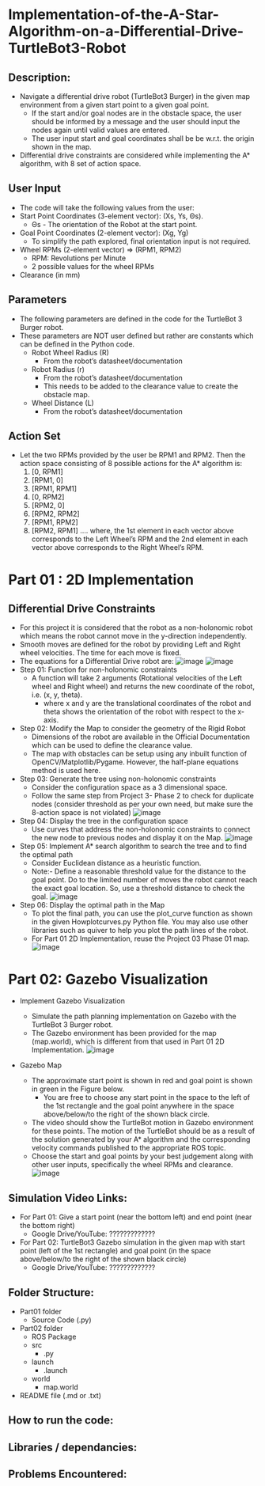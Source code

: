 # Implementation-of-the-A-Star-Algorithm-on-a-Differential-Drive-TurtleBot3-Robot
## Description:
+ Navigate a differential drive robot (TurtleBot3 Burger) in the given map environment from a given start point to a given goal point.
  * If the start and/or goal nodes are in the obstacle space, the user should be informed by a
message and the user should input the nodes again until valid values are entered.
  * The user input start and goal coordinates shall be be w.r.t. the origin shown in the map.
+ Differential drive constraints are considered while implementing the A* algorithm, with 8 set of action
space.

## User Input
+ The code will take the following values from the user:
+ Start Point Coordinates (3-element vector): (Xs, Ys, Θs).
  * Θs - The orientation of the Robot at the start point.
+ Goal Point Coordinates (2-element vector): (Xg, Yg)
  * To simplify the path explored, final orientation input is not required.
+ Wheel RPMs (2-element vector) => (RPM1, RPM2)
  * RPM: Revolutions per Minute
  * 2 possible values for the wheel RPMs
+ Clearance (in mm)

## Parameters
+ The following parameters are defined in the code for the TurtleBot 3 Burger robot.
+ These parameters are NOT user defined but rather are constants which can be defined in
the Python code.
	* Robot Wheel Radius (R)
		* From the robot’s datasheet/documentation
	* Robot Radius (r)
		* From the robot’s datasheet/documentation
		* This needs to be added to the clearance value to create the obstacle map.
	* Wheel Distance (L)
		* From the robot’s datasheet/documentation
    
## Action Set
+ Let the two RPMs provided by the user be RPM1 and RPM2. Then the action space consisting
of 8 possible actions for the A* algorithm is:
    1. [0, RPM1]
    2. [RPM1, 0]
    3. [RPM1, RPM1]
    4. [0, RPM2]
    5. [RPM2, 0]
    6. [RPM2, RPM2]
    7. [RPM1, RPM2]
    8. [RPM2, RPM1]
    .... where, the 1st element in each vector above corresponds to the Left Wheel’s RPM and 
    the 2nd element in each vector above corresponds to the Right Wheel’s RPM.
    
# Part 01 : 2D Implementation
## Differential Drive Constraints
+ For this project it is considered that the robot as a non-holonomic robot which means the robot
cannot move in the y-direction independently.
+ Smooth moves are defined for the robot by providing Left and Right wheel
velocities. The time for each move is fixed.
+ The equations for a Differential Drive robot are:
![image](https://user-images.githubusercontent.com/112987383/229331139-c130a5fc-775d-45eb-9882-bb282cae2b92.png)
![image](https://user-images.githubusercontent.com/112987383/229331171-e66343ea-a8bc-4fb7-b3c1-c62b59c07d5c.png)
+ Step 01: Function for non-holonomic constraints
  * A function will take 2 arguments (Rotational velocities of the Left wheel and Right wheel)
and returns the new coordinate of the robot, i.e. (x, y, theta).
    * where x and y are the translational coordinates of the robot and theta shows the orientation of
the robot with respect to the x-axis.
+ Step 02: Modify the Map to consider the geometry of the Rigid Robot
  * Dimensions of the robot are available in the Official Documentation which can be used to define the
clearance value.
  * The map with obstacles can be setup using any inbuilt function of OpenCV/Matplotlib/Pygame.
However, the half-plane equations method is used here.
+ Step 03: Generate the tree using non-holonomic constraints
  * Consider the configuration space as a 3 dimensional space.
  * Follow the same step from Project 3- Phase 2 to check for duplicate nodes (consider threshold
as per your own need, but make sure the 8-action space is not violated)
![image](https://user-images.githubusercontent.com/112987383/229331675-d7f99ad4-d921-4eb8-810e-656c6aa61d21.png)
+ Step 04: Display the tree in the configuration space
  * Use curves that address the non-holonomic constraints to connect the new node to previous
nodes and display it on the Map.
![image](https://user-images.githubusercontent.com/112987383/229331691-e219bf54-1129-436d-8630-9135dc77d4f4.png)
+ Step 05: Implement A* search algorithm to search the tree and to find the optimal path
  * Consider Euclidean distance as a heuristic function.
  * Note:- Define a reasonable threshold value for the distance to the goal point. Do to the limited
number of moves the robot cannot reach the exact goal location. So, use a threshold distance
to check the goal.
![image](https://user-images.githubusercontent.com/112987383/229331727-53bd9186-9d7c-4eb0-bbd3-f236749d1a7f.png)
+ Step 06: Display the optimal path in the Map
  * To plot the final path, you can use the plot_curve function as shown in the given
Howplotcurves.py Python file. You may also use other libraries such as quiver to help you plot
the path lines of the robot.
  * For Part 01 2D Implementation, reuse the Project 03 Phase 01 map.
![image](https://user-images.githubusercontent.com/112987383/229331746-d678e563-7af0-478d-9060-7116ea1f30a0.png)

# Part 02: Gazebo Visualization
+ Implement Gazebo Visualization
  * Simulate the path planning implementation on Gazebo with the TurtleBot 3 Burger robot.
  * The Gazebo environment has been provided for the map (map.world), which is different from
that used in Part 01 2D Implementation.
![image](https://user-images.githubusercontent.com/112987383/229331589-5950a049-8666-4c54-9cd1-402ba723d886.png)

+ Gazebo Map
  * The approximate start point is shown in red and goal point is shown in green in the Figure below.
    * You are free to choose any start point in the space to the left of the 1st rectangle and the goal
point anywhere in the space above/below/to the right of the shown black circle.
  * The video should show the TurtleBot motion in Gazebo environment for these points. The motion of
the TurtleBot should be as a result of the solution generated by your A* algorithm and the
corresponding velocity commands published to the appropriate ROS topic.
  * Choose the start and goal points by your best judgement along with other user inputs, specifically
the wheel RPMs and clearance.
![image](https://user-images.githubusercontent.com/112987383/229331456-3a4207bb-1f6d-48f7-9bb6-7e82675a7f2f.png)

## Simulation Video Links:
+ For Part 01: Give a start point (near the bottom left) and end point (near the bottom right)
  * Google Drive/YouTube: ?????????????
+ For Part 02: TurtleBot3 Gazebo simulation in the given map with start point (left of the 1st rectangle) and goal point (in the
space above/below/to the right of the shown black circle)
  * Google Drive/YouTube: ?????????????

## Folder Structure:
+ Part01 folder
  * Source Code (.py)
+ Part02 folder
  * ROS Package
  * src
    * <your-node-script>.py
  * launch
    * <your-launch-file>.launch
  * world
    * map.world
+ README file (.md or .txt)

## How to run the code:
## Libraries / dependancies:
## Problems Encountered:
